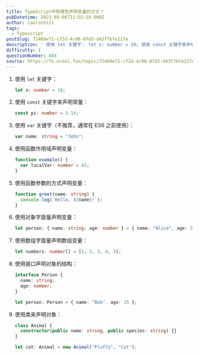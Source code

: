 ```yaml
---
title: TypeScript中有哪些声明变量的方式？
pubDatetime: 2023-09-06T11:55:18.000Z
author: caorushizi
tags:
  - Typescript
postSlug: 72489e71-cf2d-4c98-8fd3-d43f7bfe217e
description: ' 使用 let 关键字： let x: number = 10; 使用 const 关键字来声明常量： const pi: number = 3.14; 使用 var 关键字（不推荐，通常在ES6之前使用）： var name: string = "John"; 使用函数作用域声明变量： function example() { var localVar: number = 42; } 使用函数参'
difficulty: 1
questionNumber: 484
source: https://fe.ecool.fun/topic/72489e71-cf2d-4c98-8fd3-d43f7bfe217e
---
```


1. 使用 `let` 关键字：

   ```typescript
   let x: number = 10;
   ```

2. 使用 `const` 关键字来声明常量：

   ```typescript
   const pi: number = 3.14;
   ```

3. 使用 `var` 关键字（不推荐，通常在 ES6 之前使用）：

   ```typescript
   var name: string = "John";
   ```

4. 使用函数作用域声明变量：

   ```typescript
   function example() {
     var localVar: number = 42;
   }
   ```

5. 使用函数参数的方式声明变量：

   ```typescript
   function greet(name: string) {
     console.log(`Hello, ${name}!`);
   }
   ```

6. 使用对象字面量声明变量：

   ```typescript
   let person: { name: string; age: number } = { name: "Alice", age: 30 };
   ```

7. 使用数组字面量声明数组变量：

   ```typescript
   let numbers: number[] = [1, 2, 3, 4, 5];
   ```

8. 使用接口声明对象的结构：

   ```typescript
   interface Person {
     name: string;
     age: number;
   }

   let person: Person = { name: "Bob", age: 25 };
   ```

9. 使用类来声明对象：

   ```typescript
   class Animal {
     constructor(public name: string, public species: string) {}
   }

   let cat: Animal = new Animal("Fluffy", "Cat");
   ```

